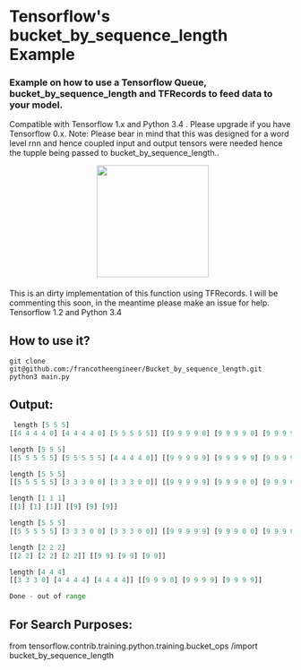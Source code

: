 # Tensorflow's bucket_by_sequence_length Example

### Example on how to use a Tensorflow Queue, bucket_by_sequence_length and TFRecords to feed data to your model.

Compatible with Tensorflow 1.x and Python 3.4 . Please upgrade if you have Tensorflow 0.x.
Note: Please bear in mind that this was designed for a word level rnn and hence coupled input and output tensors were needed hence the tupple being passed to bucket_by_sequence_length..

<div align="center">  <img src="https://www.tensorflow.org/images/tf_logo_transp.png" width="200"><br><br></div>
This is an dirty implementation of this function using TFRecords. I will be commenting this soon, in the meantime please make an issue for help.
Tensorflow 1.2 and Python 3.4

## How to use it?

```
git clone git@github.com:/francotheengineer/Bucket_by_sequence_length.git 
python3 main.py
```

## Output: 

```python
 length [5 5 5]
[[4 4 4 4 0] [4 4 4 4 0] [5 5 5 5 5]] [[9 9 9 9 0] [9 9 9 9 0] [9 9 9 9 9]]

length [5 5 5]
[[5 5 5 5 5] [5 5 5 5 5] [4 4 4 4 0]] [[9 9 9 9 9] [9 9 9 9 9] [9 9 9 9 0]]

length [5 5 5]
[[5 5 5 5 5] [3 3 3 0 0] [3 3 3 0 0]] [[9 9 9 9 9] [9 9 9 0 0] [9 9 9 0 0]]

length [1 1 1]
[[1] [1] [1]] [[9] [9] [9]]

length [5 5 5]
[[5 5 5 5 5] [3 3 3 0 0] [3 3 3 0 0]] [[9 9 9 9 9] [9 9 9 0 0] [9 9 9 0 0]]

length [2 2 2]
[[2 2] [2 2] [2 2]] [[9 9] [9 9] [9 9]]

length [4 4 4]
[[3 3 3 0] [4 4 4 4] [4 4 4 4]] [[9 9 9 0] [9 9 9 9] [9 9 9 9]]

Done - out of range
 ```
 
## For Search Purposes:

from tensorflow.contrib.training.python.training.bucket_ops /import bucket_by_sequence_length
